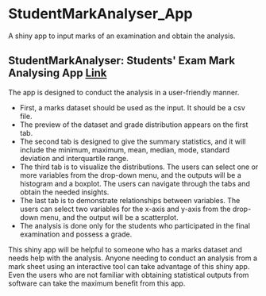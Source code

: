 # StudentMarkAnalyser_App
A shiny app to input marks of an examination and obtain the analysis.

## StudentMarkAnalyser: Students' Exam Mark Analysing App [Link](https://menashasenanayaka.shinyapps.io/studentmarkanalyser_app/)

The app is designed to conduct the analysis in a user-friendly manner. 

* First, a marks dataset should be used as the input. It should be a csv file.
* The preview of the dataset and grade distribution appears on the first tab.
* The second tab is designed to give the summary statistics, and it will include the minimum, maximum, mean, median, mode, standard deviation and interquartile range. 
* The third tab is to visualize the distributions. The users can select one or more variables from the drop-down menu, and the outputs will be a histogram and a boxplot. The users can navigate through the tabs and obtain the needed insights. 
* The last tab is to demonstrate relationships between variables. The users can select two variables for the x-axis and y-axis from the drop-down menu, and the output will be a scatterplot. 
* The analysis is done only for the students who participated in the final examination and possess a grade.

This shiny app will be helpful to someone who has a marks dataset and needs help with the analysis. Anyone needing to conduct an analysis from a mark sheet using an interactive tool can take advantage of this shiny app. Even the users who are not familiar with obtaining statistical outputs from software can take the maximum benefit from this app.
